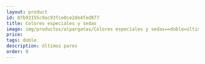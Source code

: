 ```yaml
---
layout: product
id: 87b93155c9ac93fce0ce2de4fed877
title: Colores especiales y sedas
image: img/productos/alpargatas/Colores especiales y sedas==doble=últimos pares.webp
price: 
tags: doble
description: últimos pares
order: 0
---
```

